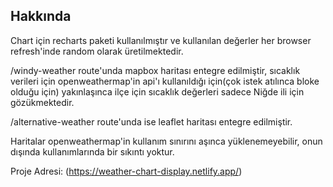 ## Hakkında

Chart için recharts paketi kullanılmıştır ve kullanılan değerler her browser refresh'inde random olarak üretilmektedir.

/windy-weather route'unda mapbox haritası entegre edilmiştir, sıcaklık verileri için openweathermap'in api'ı kullanıldığı için(çok istek atılınca bloke olduğu için) yakınlaşınca ilçe için sıcaklık değerleri sadece Niğde ili için gözükmektedir.

/alternative-weather route'unda ise leaflet haritası entegre edilmiştir.

Haritalar openweathermap'in kullanım sınırını aşınca yüklenemeyebilir, onun dışında kullanımlarında bir sıkıntı yoktur.

Proje Adresi: (https://weather-chart-display.netlify.app/)

